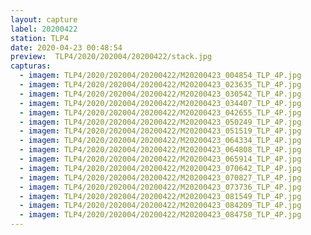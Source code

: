 ```yaml
---
layout: capture
label: 20200422
station: TLP4
date: 2020-04-23 00:48:54
preview:  TLP4/2020/202004/20200422/stack.jpg
capturas:
  - imagem: TLP4/2020/202004/20200422/M20200423_004854_TLP_4P.jpg
  - imagem: TLP4/2020/202004/20200422/M20200423_023635_TLP_4P.jpg
  - imagem: TLP4/2020/202004/20200422/M20200423_030542_TLP_4P.jpg
  - imagem: TLP4/2020/202004/20200422/M20200423_034407_TLP_4P.jpg
  - imagem: TLP4/2020/202004/20200422/M20200423_042655_TLP_4P.jpg
  - imagem: TLP4/2020/202004/20200422/M20200423_050249_TLP_4P.jpg
  - imagem: TLP4/2020/202004/20200422/M20200423_051519_TLP_4P.jpg
  - imagem: TLP4/2020/202004/20200422/M20200423_064334_TLP_4P.jpg
  - imagem: TLP4/2020/202004/20200422/M20200423_064808_TLP_4P.jpg
  - imagem: TLP4/2020/202004/20200422/M20200423_065914_TLP_4P.jpg
  - imagem: TLP4/2020/202004/20200422/M20200423_070642_TLP_4P.jpg
  - imagem: TLP4/2020/202004/20200422/M20200423_070827_TLP_4P.jpg
  - imagem: TLP4/2020/202004/20200422/M20200423_073736_TLP_4P.jpg
  - imagem: TLP4/2020/202004/20200422/M20200423_081549_TLP_4P.jpg
  - imagem: TLP4/2020/202004/20200422/M20200423_084209_TLP_4P.jpg
  - imagem: TLP4/2020/202004/20200422/M20200423_084750_TLP_4P.jpg
---
```

